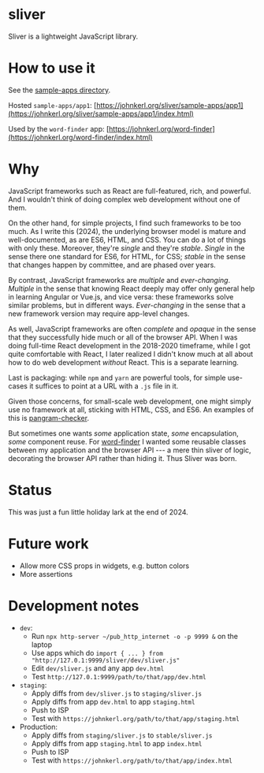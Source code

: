 # sliver

Sliver is a lightweight JavaScript library.

# How to use it

See the [sample-apps directory](sample-apps).

Hosted `sample-apps/app1`: [https://johnkerl.org/sliver/sample-apps/app1](https://johnkerl.org/sliver/sample-apps/app1/index.html)

Used by the `word-finder` app: [https://johnkerl.org/word-finder](https://johnkerl.org/word-finder/index.html)

# Why

JavaScript frameworks such as React are full-featured, rich, and powerful. And I wouldn't think of doing complex web development without one of them.

On the other hand, for simple projects, I find such frameworks to be too much. As I write this (2024), the underlying browser model is mature and well-documented, as are ES6, HTML, and CSS. You can do a lot of things with only these. Moreover, they're _single_ and they're _stable_. _Single_ in the sense there one standard for ES6, for HTML, for CSS; _stable_ in the sense that changes happen by committee, and are phased over years.

By contrast, JavaScript frameworks are _multiple_ and _ever-changing_. _Multiple_ in the sense that knowing React deeply may offer only general help in learning Angular or Vue.js, and vice versa: these frameworks solve similar problems, but in different ways. _Ever-changing_ in the sense that a new framework version may require app-level changes.

As well, JavaScript frameworks are often _complete_ and _opaque_ in the sense that they successfully hide much or all of the browser API. When I was doing full-time React development in the 2018-2020 timeframe, while I got quite comfortable with React, I later realized I didn't know much at all about how to do web development _without_ React. This is a separate learning.

Last is packaging: while `npm` and `yarn` are powerful tools, for simple use-cases it suffices to point at a URL with a `.js` file in it.

Given those concerns, for small-scale web development, one might simply use no framework at all, sticking with HTML, CSS, and ES6. An examples of this is [pangram-checker](https://github.com/johnkerl/pangram-checker).

But sometimes one wants _some_ application state, _some_ encapsulation, _some_ component reuse. For [word-finder](https://github.com/johnkerl/word-finder) I wanted some reusable classes between my application and the browser API --- a mere thin sliver of logic, decorating the browser API rather than hiding it. Thus Sliver was born.

# Status

This was just a fun little holiday lark at the end of 2024.

# Future work

* Allow more CSS props in widgets, e.g. button colors
* More assertions

# Development notes

* `dev`:
  * Run `npx http-server ~/pub_http_internet -o -p 9999 &` on the laptop
  * Use apps which do `import { ... } from "http://127.0.1:9999/sliver/dev/sliver.js"`
  * Edit `dev/sliver.js` and any app `dev.html`
  * Test `http://127.0.1:9999/path/to/that/app/dev.html`
* `staging`:
  * Apply diffs from `dev/sliver.js` to `staging/sliver.js`
  * Apply diffs from app `dev.html` to app `staging.html`
  * Push to ISP
  * Test with `https://johnkerl.org/path/to/that/app/staging.html`
* Production:
  * Apply diffs from `staging/sliver.js` to `stable/sliver.js`
  * Apply diffs from app `staging.html` to app `index.html`
  * Push to ISP
  * Test with `https://johnkerl.org/path/to/that/app/index.html`
